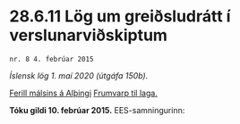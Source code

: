 # 28.6.11 Lög um greiðsludrátt í verslunarviðskiptum

`nr. 8 4. febrúar 2015`

_Íslensk lög 1. maí 2020 (útgáfa 150b)._

[Ferill málsins á Alþingi](https://www.althingi.is/thingstorf/thingmalalistar-eftir-thingum/ferill/?ltg=144&mnr=8)
[Frumvarp til laga.](https://www.althingi.is/altext/144/s/0008.html)

**Tóku gildi 10. febrúar 2015.**
EES-samningurinn:

